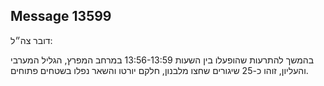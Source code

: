 ## Message 13599

דובר צה״ל:

בהמשך להתרעות שהופעלו בין השעות 13:56-13:59 במרחב המפרץ, הגליל המערבי והעליון, זוהו כ-25 שיגורים שחצו מלבנון, חלקם יורטו והשאר נפלו בשטחים פתוחים.

